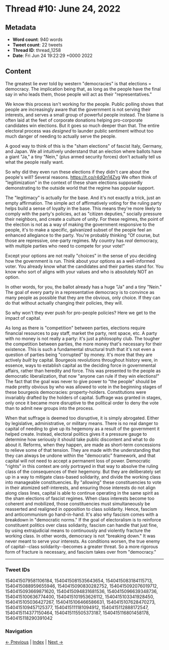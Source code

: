 # Thread #10: June 24, 2022

## Metadata
- **Word count**: 940 words
- **Tweet count**: 22 tweets
- **Thread ID**: thread_1258
- **Date**: Fri Jun 24 19:22:29 +0000 2022

## Content

The greatest lie ever told by western "democracies" is that elections = democracy. The implication being that, as long as the people have the final say in who leads them, those people will act as their "representatives."

We know this process isn't working for the people. Public polling shows that people are increasingly aware that the government is not serving their interests, and serves a small group of powerful people instead. The blame is often laid at the feet of corporate donations helping pro-corporate candidates win elections. But it goes so much deeper than that. The entire electoral process was *designed* to launder public sentiment without too much danger of needing to actually serve the people.

A good way to think of this is the "sham elections" of fascist Italy, Germany, and Japan. We all intuitively understand that an election where ballots have a giant "Ja," a tiny "Nein," (plus armed security forces) don't actually tell us what the people really want.

So why did they even run these elections if they didn't care about the people's will? Several reasons. https://t.co/r4dQn14Zvg We often think of "legitimization" in the context of these sham elections supposedly demonstrating to the outside world that the regime has popular support.

The "legitimacy" is actually for the base. And it's not exactly a trick, just an empty affirmation. The simple act of affirmatively voting for the ruling party helps build a sense of loyalty in the base. This means they're more likely to comply with the party's policies, act as "citizen deputies," socially pressure their neighbors, and create a culture of unity. For these regimes, the point of the election is not as a way of making the government responsive to the people, it's to make a specific, galvanized subset of the people feel an enhanced allegiance to the party. You're probably thinking "Of course, but those are repressive, one-party regimes. My country has *real* democracy, with multiple parties who need to compete for your vote!"

Except your options are not really "choices" in the sense of you deciding how the government is run. Think about your options as a well-informed voter. You already know what the candidates and their parties stand for. You know who sort of aligns with your values and who is absolutely NOT an option.

In other words, for you, the ballot already has a huge "Ja" and a tiny "Nein." The goal of every party in a representative democracy is to convince as many people as possible that they are the obvious, only choice. If they can do that without actually changing their policies, they will.

So why won't they ever push for pro-people policies? Here we get to the impact of capital.

As long as there is "competition" between parties, elections require financial resources to pay staff, market the party, rent space, etc. A party with no money is not really a party: it's just a philosophy club. The tougher the competition between parties, the more money that's necessary for their existence. This is such a fundamental structural truth that it's not even a question of parties being "corrupted" by money. It's more that they are actively *built* by capital. Bourgeois revolutions throughout history were, in essence, ways to establish capital as the deciding force in governmental affairs, rather than heredity and force. This was presented to the people as democratic liberalization, that now "anyone can rule if they win elections!" The fact that the goal was never to give power to "the people" should be made pretty obvious by who was allowed to vote in the beginning stages of these bourgeois democracies: property-holders. Constitutions were invariably drafted by the holders of capital. Suffrage was granted in stages, only once it became more disruptive to the political order to deny the vote than to admit new groups into the process.

When that suffrage is deemed too disruptive, it is simply abrogated. Either by legislative, administrative, or military means. There is no real danger to capital of needing to give up its hegemony as a result of the government it helped create. Instead, electoral politics gives it a pressure gauge to determine how seriously it should take public discontent and what to do about it. Reforms, when they happen, are made as short-term concessions to relieve some of that tension. They are made with the understanding that they can always be undone within the "democratic" framework, and that capital will not need to accept a permanent loss of power. Democratic "rights" in this context are only portrayed in that way to absolve the ruling class of the consequences of their hegemony. But they are deliberately set up in a way to mitigate class-based solidarity, and divide the working class into manageable constituencies. By "allowing" these constituencies to vote in their atomized self-interests, and ensuring those interests do not align along class lines, capital is able to continue operating in the same spirit as the sham elections of fascist regimes. When class interests become too coherent and mobilized, those constituencies must simultaneously be reasserted and realigned in opposition to class solidarity. Hence, fascism and anticommunism go hand-in-hand. It's also why fascism comes with a breakdown in "democratic norms." If the goal of electoralism is to reinforce constituent politics over class solidarity, fascism can handle that just fine, by using extrajudicial means to continuously and violently fracture the working class. In other words, democracy is not "breaking down." It was never meant to serve your interests. As conditions worsen, the true enemy of capital--class solidarity--becomes a greater threat. So a more rigorous form of fracture is necessary, and fascism takes over from "democracy."

---

### Tweet IDs
1540415079581106184, 1540415081535643654, 1540415083184115713, 1540415088959655946, 1540415090830282752, 1540415092076019712, 1540415093669871620, 1540415094831681536, 1540415096639348736, 1540415100636774400, 1540415101953626112, 1540415103341928450, 1540415105036427267, 1540415106466586631, 1540415107628470273, 1540415109457125377, 1540415111181094912, 1540415112888172547, 1540415114377150464, 1540415115505373187, 1540415116801458178, 1540415118290391042

### Navigation
[← Previous](#009) | [Index](index.md) | [Next →](#011)
